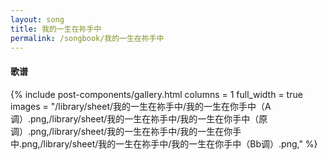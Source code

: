 ```yaml
---
layout: song
title: 我的一生在祢手中
permalink: /songbook/我的一生在祢手中
---
```


#### 歌谱

{% include post-components/gallery.html
    columns = 1
    full_width = true
    images = "/library/sheet/我的一生在祢手中/我的一生在你手中（A调）.png,/library/sheet/我的一生在祢手中/我的一生在你手中（原调）.png,/library/sheet/我的一生在祢手中/我的一生在你手中.png,/library/sheet/我的一生在祢手中/我的一生在你手中（Bb调）.png,"
%}
